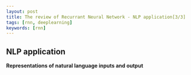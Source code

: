 ```yaml
---
layout: post
title: The review of Recurrant Neural Network - NLP application[3/3]
tags: [rnn, deeplearning]
keywords: [rnn]
---
```


NLP application
---------------

**Representations of natural language inputs and output**


